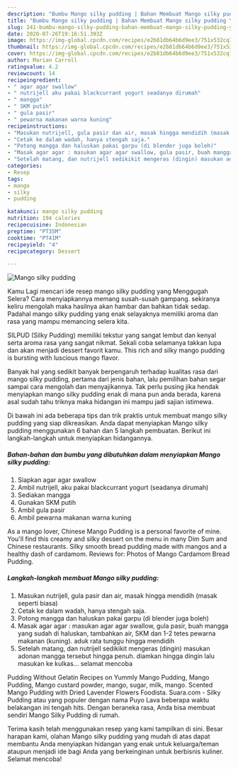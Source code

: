 ```yaml
---
description: "Bumbu Mango silky pudding | Bahan Membuat Mango silky pudding Yang Enak Banget"
title: "Bumbu Mango silky pudding | Bahan Membuat Mango silky pudding Yang Enak Banget"
slug: 241-bumbu-mango-silky-pudding-bahan-membuat-mango-silky-pudding-yang-enak-banget
date: 2020-07-26T19:16:51.393Z
image: https://img-global.cpcdn.com/recipes/e2b81db64b6d9ee3/751x532cq70/mango-silky-pudding-foto-resep-utama.jpg
thumbnail: https://img-global.cpcdn.com/recipes/e2b81db64b6d9ee3/751x532cq70/mango-silky-pudding-foto-resep-utama.jpg
cover: https://img-global.cpcdn.com/recipes/e2b81db64b6d9ee3/751x532cq70/mango-silky-pudding-foto-resep-utama.jpg
author: Marian Carroll
ratingvalue: 4.2
reviewcount: 14
recipeingredient:
- " agar agar swallow"
- " nutrijell aku pakai blackcurrant yogurt seadanya dirumah"
- " mangga"
- " SKM putih"
- " gula pasir"
- " pewarna makanan warna kuning"
recipeinstructions:
- "Masukan nutrijell, gula pasir dan air, masak hingga mendidih (masak seperti biasa)"
- "Cetak ke dalam wadah, hanya stengah saja."
- "Potong mangga dan haluskan pakai garpu (di blender juga boleh)"
- "Masak agar agar : masukan agar agar swallow, gula pasir, buah mangga yang sudah di haluskan, tambahkan air, SKM dan 1-2 tetes pewarna makanan (kuning). aduk rata tunggu hingga mendidih"
- "Setelah matang, dan nutrijell sedikikit mengeras (dingin) masukan adonan mangga tersebut hingga penuh. diamkan hingga dingin lalu masukan ke kulkas... selamat mencoba"
categories:
- Resep
tags:
- mango
- silky
- pudding

katakunci: mango silky pudding 
nutrition: 194 calories
recipecuisine: Indonesian
preptime: "PT35M"
cooktime: "PT41M"
recipeyield: "4"
recipecategory: Dessert

---
```



![Mango silky pudding](https://img-global.cpcdn.com/recipes/e2b81db64b6d9ee3/751x532cq70/mango-silky-pudding-foto-resep-utama.jpg)

Kamu Lagi mencari ide resep mango silky pudding yang Menggugah Selera? Cara menyiapkannya memang susah-susah gampang. sekiranya keliru mengolah maka hasilnya akan hambar dan bahkan tidak sedap. Padahal mango silky pudding yang enak selayaknya memiliki aroma dan rasa yang mampu memancing selera kita.

SILPUD (Silky Pudding) memiliki tekstur yang sangat lembut dan kenyal serta aroma rasa yang sangat nikmat. Sekali coba selamanya takkan lupa dan akan menjadi dessert favorit kamu. This rich and silky mango pudding is bursting with luscious mango flavor.

Banyak hal yang sedikit banyak berpengaruh terhadap kualitas rasa dari mango silky pudding, pertama dari jenis bahan, lalu pemilihan bahan segar sampai cara mengolah dan menyajikannya. Tak perlu pusing jika hendak menyiapkan mango silky pudding enak di mana pun anda berada, karena asal sudah tahu triknya maka hidangan ini mampu jadi sajian istimewa.


Di bawah ini ada beberapa tips dan trik praktis untuk membuat mango silky pudding yang siap dikreasikan. Anda dapat menyiapkan Mango silky pudding menggunakan 6 bahan dan 5 langkah pembuatan. Berikut ini langkah-langkah untuk menyiapkan hidangannya.

<!--inarticleads1-->

##### Bahan-bahan dan bumbu yang dibutuhkan dalam menyiapkan Mango silky pudding:

1. Siapkan  agar agar swallow
1. Ambil  nutrijell, aku pakai blackcurrant yogurt (seadanya dirumah)
1. Sediakan  mangga
1. Gunakan  SKM putih
1. Ambil  gula pasir
1. Ambil  pewarna makanan warna kuning


As a mango lover, Chinese Mango Pudding is a personal favorite of mine. You&#39;ll find this creamy and silky dessert on the menu in many Dim Sum and Chinese restaurants. Silky smooth bread pudding made with mangos and a healthy dash of cardamom. Reviews for: Photos of Mango Cardamom Bread Pudding. 

<!--inarticleads2-->

##### Langkah-langkah membuat Mango silky pudding:

1. Masukan nutrijell, gula pasir dan air, masak hingga mendidih (masak seperti biasa)
1. Cetak ke dalam wadah, hanya stengah saja.
1. Potong mangga dan haluskan pakai garpu (di blender juga boleh)
1. Masak agar agar : masukan agar agar swallow, gula pasir, buah mangga yang sudah di haluskan, tambahkan air, SKM dan 1-2 tetes pewarna makanan (kuning). aduk rata tunggu hingga mendidih
1. Setelah matang, dan nutrijell sedikikit mengeras (dingin) masukan adonan mangga tersebut hingga penuh. diamkan hingga dingin lalu masukan ke kulkas... selamat mencoba


Pudding Without Gelatin Recipes on Yummly Mango Pudding, Mango Pudding, Mango custard powder, mango, sugar, milk, mango. Scented Mango Pudding with Dried Lavender Flowers Foodista. Suara.com - Silky Pudding atau yang populer dengan nama Puyo Lava beberapa waktu belakangan ini tengah hits. Dengan beraneka rasa, Anda bisa membuat sendiri Mango Silky Pudding di rumah. 

Terima kasih telah menggunakan resep yang kami tampilkan di sini. Besar harapan kami, olahan Mango silky pudding yang mudah di atas dapat membantu Anda menyiapkan hidangan yang enak untuk keluarga/teman ataupun menjadi ide bagi Anda yang berkeinginan untuk berbisnis kuliner. Selamat mencoba!

